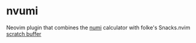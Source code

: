 # nvumi

Neovim plugin that combines the [numi](https://github.com/nikolaeu/numi) calculator with folke's Snacks.nvim [scratch buffer](https://github.com/folke/snacks.nvim/blob/main/docs/scratch.md)

